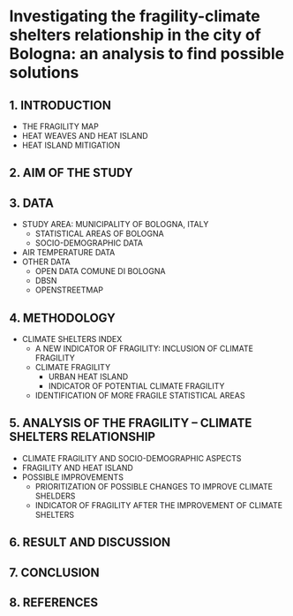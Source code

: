 # Investigating the fragility-climate shelters relationship in the city of Bologna: an analysis to find possible solutions

## 1. INTRODUCTION
- THE FRAGILITY MAP	
-	HEAT WEAVES AND HEAT ISLAND	
-	HEAT ISLAND MITIGATION	


## 2. AIM OF THE STUDY 

## 3. DATA 
- STUDY AREA: MUNICIPALITY OF BOLOGNA, ITALY	
  - STATISTICAL AREAS OF BOLOGNA	
  - SOCIO-DEMOGRAPHIC DATA	
- AIR TEMPERATURE DATA
- OTHER DATA
  - OPEN DATA COMUNE DI BOLOGNA
  - DBSN
  - OPENSTREETMAP	

## 4. METHODOLOGY
- CLIMATE SHELTERS INDEX	
  - A NEW INDICATOR OF FRAGILITY: INCLUSION OF CLIMATE FRAGILITY	
  - CLIMATE FRAGILITY	
      - URBAN HEAT ISLAND	
      - INDICATOR OF POTENTIAL CLIMATE FRAGILITY	
  - IDENTIFICATION OF MORE FRAGILE STATISTICAL AREAS	



## 5.	ANALYSIS OF THE FRAGILITY – CLIMATE SHELTERS RELATIONSHIP	
- CLIMATE FRAGILITY AND SOCIO-DEMOGRAPHIC ASPECTS	
- FRAGILITY AND HEAT ISLAND	
- POSSIBLE IMPROVEMENTS
  - PRIORITIZATION OF POSSIBLE CHANGES TO IMPROVE CLIMATE SHELDERS
  - INDICATOR OF FRAGILITY AFTER THE IMPROVEMENT OF CLIMATE SHELTERS	

      
      
## 6. RESULT AND DISCUSSION

## 7. CONCLUSION

## 8. REFERENCES







